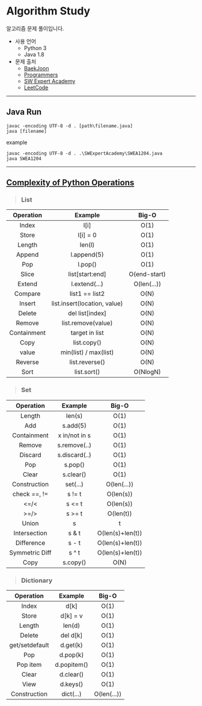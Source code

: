 # Algorithm Study

알고리즘 문제 풀이입니다.

- 사용 언어
  - Python 3
  - Java 1.8
- 문제 출처
  - [BaekJoon](https://www.acmicpc.net)
  - [Programmers](https://programmers.co.kr/learn/challenges)
  - [SW Expert Academy](https://swexpertacademy.com/main/main.do)
  - [LeetCode](https://leetcode.com/problemset/all/)

---

## Java Run

```
javac -encoding UTF-8 -d . [path\filename.java]
java [filename]
```

example

```
javac -encoding UTF-8 -d . .\SWExpertAcademy\SWEA1204.java
java SWEA1204
```

---

## [Complexity of Python Operations](https://www.ics.uci.edu/~pattis/ICS-33/lectures/complexitypython.txt)

> ### List

|  Operation  |           Example            |    Big-O     |
| :---------: | :--------------------------: | :----------: |
|    Index    |             l[i]             |     O(1)     |
|    Store    |           l[i] = 0           |     O(1)     |
|   Length    |            len(l)            |     O(1)     |
|   Append    |         l.append(5)          |     O(1)     |
|     Pop     |           l.pop()            |     O(1)     |
|    Slice    |       list[start:end]        | O(end-start) |
|   Extend    |        l.extend(...)         | O(len(...))  |
|   Compare   |        list1 == list2        |     O(N)     |
|   Insert    | list.insert(location, value) |     O(N)     |
|   Delete    |       del list[index]        |     O(N)     |
|   Remove    |      list.remove(value)      |     O(N)     |
| Containment |        target in list        |     O(N)     |
|    Copy     |         list.copy()          |     O(N)     |
|    value    |    min(list) / max(list)     |     O(N)     |
|   Reverse   |        list.reverse()        |     O(N)     |
|    Sort     |         list.sort()          |   O(NlogN)   |

> ### Set

|   Operation    |    Example    |      Big-O       |
| :------------: | :-----------: | :--------------: |
|     Length     |    len(s)     |       O(1)       |
|      Add       |   s.add(5)    |       O(1)       |
|  Containment   | x in/not in s |       O(1)       |
|     Remove     | s.remove(..)  |       O(1)       |
|    Discard     | s.discard(..) |       O(1)       |
|      Pop       |    s.pop()    |       O(1)       |
|     Clear      |   s.clear()   |       O(1)       |
|  Construction  |   set(...)    |   O(len(...))    |
|  check ==, !=  |    s != t     |    O(len(s))     |
|      <=/<      |    s <= t     |    O(len(s))     |
|      >=/>      |    s >= t     |    O(len(t))     |
|     Union      |     s | t     | O(len(s)+len(t)) |
|  Intersection  |     s & t     | O(len(s)+len(t)) |
|   Difference   |     s - t     | O(len(s)+len(t)) |
| Symmetric Diff |     s ^ t     | O(len(s)+len(t)) |
|      Copy      |   s.copy()    |       O(N)       |

> ### Dictionary

|   Operation    |   Example   |    Big-O    |
| :------------: | :---------: | :---------: |
|     Index      |    d[k]     |    O(1)     |
|     Store      |  d[k] = v   |    O(1)     |
|     Length     |   len(d)    |    O(1)     |
|     Delete     |  del d[k]   |    O(1)     |
| get/setdefault |  d.get(k)   |    O(1)     |
|      Pop       |  d.pop(k)   |    O(1)     |
|    Pop item    | d.popitem() |    O(1)     |
|     Clear      |  d.clear()  |    O(1)     |
|      View      |  d.keys()   |    O(1)     |
|  Construction  |  dict(...)  | O(len(...)) |
